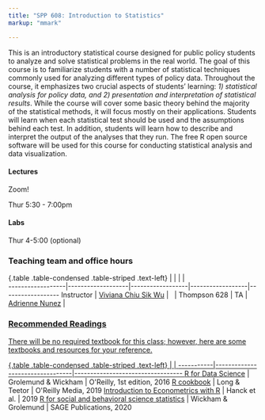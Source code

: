 ```yaml
---
title: "SPP 608: Introduction to Statistics"
markup: "mmark"

---
```

<div style="text-align: left"> This is an introductory statistical course designed for public policy students to analyze and solve statistical problems in the real world. The goal of this course is to familiarize students with a number of statistical techniques commonly used for analyzing different types of policy data. Throughout the course, it emphasizes two crucial aspects of students’ learning: <i>1) statistical analysis for policy data, and 2) presentation and interpretation of statistical results</i>. While the course will cover some basic theory behind the majority of the statistical methods, it will focus mostly on their applications. Students will learn when each statistical test should be used and the assumptions behind each test. In addition, students will learn how to describe and interpret the output of the analyses that they run.  The free R open source software will be used for this course for conducting statistical analysis and data visualization. </div>


#### Lectures

<font color="#6CA0DC"><i class="fas fa-university fa-lg"></i></font> Zoom!

<font color="#6CA0DC"><i class="fas fa-calendar-alt fa-lg"></i></font> Thur 5:30 - 7:00pm

#### Labs

<font color="#6CA0DC"><i class="fas fa-calendar-alt fa-lg"></i></font> Thur 4-5:00 (optional)

### Teaching team and office hours 


{.table .table-condensed .table-striped .text-left}
<span></span>     | <span></span>     | <span></span>    | <span></span>    |  <span></span>      
------------------|-------------------|------------------|------------------|------------------ 
Instructor        | [Viviana Chiu Sik Wu](https://connectivecommons.cc/) | <a href="mailto:vivianachius@umass.edu" title="email"><i class="fa fa-envelope"></i></a> &nbsp; <a href="https://twitter.com/vivianacswu" title="Twitter"><i class="fa fa-twitter"></i></a> | Thompson 628 | 
TA                | [Adrienne Nunez](https://www.linkedin.com/in/peter-hase-8092a6b9/) | <a href="mailto:amnunez@umass.edu" title="email">
            
  

### Recommended Readings

There will be no required textbook for this class; however, here are some textbooks and resources for your reference.   


{.table .table-condensed .table-striped .text-left}
 <span></span>     | <span></span> | <span></span> 
-----------|---------------------------------|----------------------------------
[R for Data Science](http://r4ds.had.co.nz/) | Grolemund & Wickham | O'Reilly, 1st edition, 2016
[R cookbook](https://rc2e.com/index.html) | Long & Teetor | O'Reilly Media, 2019 
[Introduction to Econometrics with R](https://www.econometrics-with-r.org/ITER.pdf) | Hanck et al. | 2019
[R for social and behavioral science statistics](https://www.amazon.com/dp/1544344023/ref=cm_sw_em_r_mt_dp_8qU2FbKQT9S75?_encoding=UTF8&psc=1) | Wickham & Grolemund |  SAGE Publications, 2020
